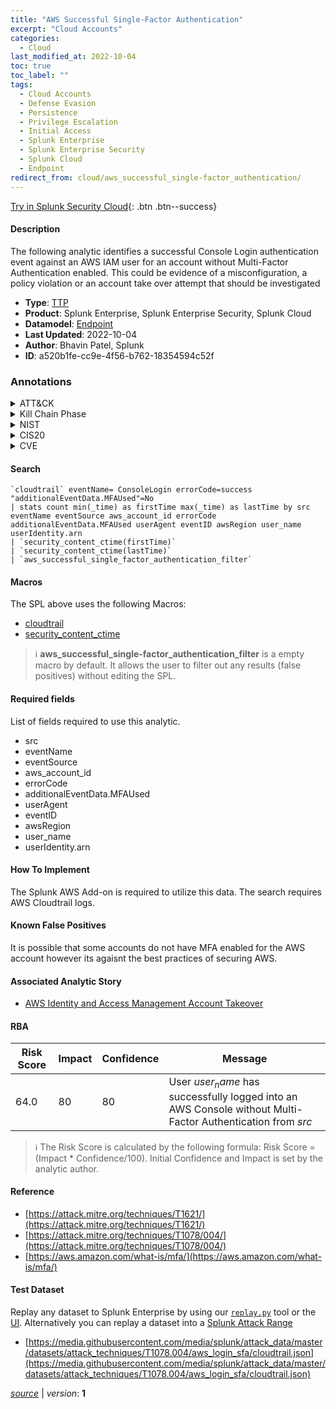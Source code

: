 ```yaml
---
title: "AWS Successful Single-Factor Authentication"
excerpt: "Cloud Accounts"
categories:
  - Cloud
last_modified_at: 2022-10-04
toc: true
toc_label: ""
tags:
  - Cloud Accounts
  - Defense Evasion
  - Persistence
  - Privilege Escalation
  - Initial Access
  - Splunk Enterprise
  - Splunk Enterprise Security
  - Splunk Cloud
  - Endpoint
redirect_from: cloud/aws_successful_single-factor_authentication/
---
```




[Try in Splunk Security Cloud](https://www.splunk.com/en_us/cyber-security.html){: .btn .btn--success}

#### Description

The following analytic identifies a successful Console Login authentication event against an AWS IAM user for an account without Multi-Factor Authentication enabled. This could be evidence of a misconfiguration, a policy violation or an account take over attempt that should be investigated

- **Type**: [TTP](https://github.com/splunk/security_content/wiki/Detection-Analytic-Types)
- **Product**: Splunk Enterprise, Splunk Enterprise Security, Splunk Cloud
- **Datamodel**: [Endpoint](https://docs.splunk.com/Documentation/CIM/latest/User/Endpoint)
- **Last Updated**: 2022-10-04
- **Author**: Bhavin Patel, Splunk
- **ID**: a520b1fe-cc9e-4f56-b762-18354594c52f

### Annotations
<details>
  <summary>ATT&CK</summary>

<div markdown="1">

#### [ATT&CK](https://attack.mitre.org/)

| ID          | Technique   | Tactic         |
| ----------- | ----------- |--------------- |
| [T1078.004](https://attack.mitre.org/techniques/T1078/004/) | Cloud Accounts | Defense Evasion, Persistence, Privilege Escalation, Initial Access |

</div>
</details>


<details>
  <summary>Kill Chain Phase</summary>

<div markdown="1">

* Exploitation


</div>
</details>


<details>
  <summary>NIST</summary>

<div markdown="1">

* DE.CM



</div>
</details>

<details>
  <summary>CIS20</summary>

<div markdown="1">

* CIS 3
* CIS 5
* CIS 16



</div>
</details>

<details>
  <summary>CVE</summary>

<div markdown="1">


</div>
</details>


#### Search

```
`cloudtrail` eventName= ConsoleLogin errorCode=success "additionalEventData.MFAUsed"=No 
| stats count min(_time) as firstTime max(_time) as lastTime by src eventName eventSource aws_account_id errorCode additionalEventData.MFAUsed userAgent eventID awsRegion user_name userIdentity.arn 
| `security_content_ctime(firstTime)` 
| `security_content_ctime(lastTime)` 
| `aws_successful_single_factor_authentication_filter`
```

#### Macros
The SPL above uses the following Macros:
* [cloudtrail](https://github.com/splunk/security_content/blob/develop/macros/cloudtrail.yml)
* [security_content_ctime](https://github.com/splunk/security_content/blob/develop/macros/security_content_ctime.yml)

> :information_source:
> **aws_successful_single-factor_authentication_filter** is a empty macro by default. It allows the user to filter out any results (false positives) without editing the SPL.



#### Required fields
List of fields required to use this analytic.
* src
* eventName
* eventSource
* aws_account_id
* errorCode
* additionalEventData.MFAUsed
* userAgent
* eventID
* awsRegion
* user_name
* userIdentity.arn



#### How To Implement
The Splunk AWS Add-on is required to utilize this data. The search requires AWS Cloudtrail logs.
#### Known False Positives
It is possible that some accounts do not have MFA enabled for the AWS account however its agaisnt the best practices of securing AWS.

#### Associated Analytic Story
* [AWS Identity and Access Management Account Takeover](/stories/aws_identity_and_access_management_account_takeover)




#### RBA

| Risk Score  | Impact      | Confidence   | Message      |
| ----------- | ----------- |--------------|--------------|
| 64.0 | 80 | 80 | User $user_name$ has successfully logged into an AWS Console without Multi-Factor Authentication from $src$ |


> :information_source:
> The Risk Score is calculated by the following formula: Risk Score = (Impact * Confidence/100). Initial Confidence and Impact is set by the analytic author.


#### Reference

* [https://attack.mitre.org/techniques/T1621/](https://attack.mitre.org/techniques/T1621/)
* [https://attack.mitre.org/techniques/T1078/004/](https://attack.mitre.org/techniques/T1078/004/)
* [https://aws.amazon.com/what-is/mfa/](https://aws.amazon.com/what-is/mfa/)



#### Test Dataset
Replay any dataset to Splunk Enterprise by using our [`replay.py`](https://github.com/splunk/attack_data#using-replaypy) tool or the [UI](https://github.com/splunk/attack_data#using-ui).
Alternatively you can replay a dataset into a [Splunk Attack Range](https://github.com/splunk/attack_range#replay-dumps-into-attack-range-splunk-server)

* [https://media.githubusercontent.com/media/splunk/attack_data/master/datasets/attack_techniques/T1078.004/aws_login_sfa/cloudtrail.json](https://media.githubusercontent.com/media/splunk/attack_data/master/datasets/attack_techniques/T1078.004/aws_login_sfa/cloudtrail.json)



[*source*](https://github.com/splunk/security_content/tree/develop/detections/cloud/aws_successful_single-factor_authentication.yml) \| *version*: **1**
